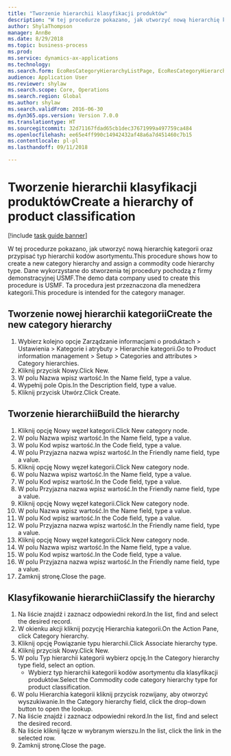 ```yaml
--- 
title: "Tworzenie hierarchii klasyfikacji produktów"
description: "W tej procedurze pokazano, jak utworzyć nową hierarchię kategorii oraz przypisać typ hierarchii kodów asortymentu."
author: ShylaThompson
manager: AnnBe
ms.date: 8/29/2018
ms.topic: business-process
ms.prod: 
ms.service: dynamics-ax-applications
ms.technology: 
ms.search.form: EcoResCategoryHierarchyListPage, EcoResCategoryHierarchyCreate, EcoResCategory, EcoResCategoryHierarchyRole
audience: Application User
ms.reviewer: shylaw
ms.search.scope: Core, Operations
ms.search.region: Global
ms.author: shylaw
ms.search.validFrom: 2016-06-30
ms.dyn365.ops.version: Version 7.0.0
ms.translationtype: HT
ms.sourcegitcommit: 32d71167fdad65cb1dec37671999a497759ca484
ms.openlocfilehash: ee65e4ff990c14942432af48a6a7d451460c7b15
ms.contentlocale: pl-pl
ms.lasthandoff: 09/11/2018

---
```

# <a name="create-a-hierarchy-of-product-classification"></a><span data-ttu-id="9f012-103">Tworzenie hierarchii klasyfikacji produktów</span><span class="sxs-lookup"><span data-stu-id="9f012-103">Create a hierarchy of product classification</span></span>

[!include [task guide banner](../../includes/task-guide-banner.md)]

<span data-ttu-id="9f012-104">W tej procedurze pokazano, jak utworzyć nową hierarchię kategorii oraz przypisać typ hierarchii kodów asortymentu.</span><span class="sxs-lookup"><span data-stu-id="9f012-104">This procedure shows how to create a new category hierarchy and assign a commodity code hierarchy type.</span></span> <span data-ttu-id="9f012-105">Dane wykorzystane do stworzenia tej procedury pochodzą z firmy demonstracyjnej USMF.</span><span class="sxs-lookup"><span data-stu-id="9f012-105">The demo data company used to create this procedure is USMF.</span></span> <span data-ttu-id="9f012-106">Ta procedura jest przeznaczona dla menedżera kategorii.</span><span class="sxs-lookup"><span data-stu-id="9f012-106">This procedure is intended for the category manager.</span></span>


## <a name="create-the-new-category-hierarchy"></a><span data-ttu-id="9f012-107">Tworzenie nowej hierarchii kategorii</span><span class="sxs-lookup"><span data-stu-id="9f012-107">Create the new category hierarchy</span></span>
1. <span data-ttu-id="9f012-108">Wybierz kolejno opcje Zarządzanie informacjami o produktach > Ustawienia > Kategorie i atrybuty > Hierarchie kategorii.</span><span class="sxs-lookup"><span data-stu-id="9f012-108">Go to Product information management > Setup > Categories and attributes > Category hierarchies.</span></span>
2. <span data-ttu-id="9f012-109">Kliknij przycisk Nowy.</span><span class="sxs-lookup"><span data-stu-id="9f012-109">Click New.</span></span>
3. <span data-ttu-id="9f012-110">W polu Nazwa wpisz wartość.</span><span class="sxs-lookup"><span data-stu-id="9f012-110">In the Name field, type a value.</span></span>
4. <span data-ttu-id="9f012-111">Wypełnij pole Opis.</span><span class="sxs-lookup"><span data-stu-id="9f012-111">In the Description field, type a value.</span></span>
5. <span data-ttu-id="9f012-112">Kliknij przycisk Utwórz.</span><span class="sxs-lookup"><span data-stu-id="9f012-112">Click Create.</span></span>

## <a name="build-the-hierarchy"></a><span data-ttu-id="9f012-113">Tworzenie hierarchii</span><span class="sxs-lookup"><span data-stu-id="9f012-113">Build the hierarchy</span></span>
1. <span data-ttu-id="9f012-114">Kliknij opcję Nowy węzeł kategorii.</span><span class="sxs-lookup"><span data-stu-id="9f012-114">Click New category node.</span></span>
2. <span data-ttu-id="9f012-115">W polu Nazwa wpisz wartość.</span><span class="sxs-lookup"><span data-stu-id="9f012-115">In the Name field, type a value.</span></span>
3. <span data-ttu-id="9f012-116">W polu Kod wpisz wartość.</span><span class="sxs-lookup"><span data-stu-id="9f012-116">In the Code field, type a value.</span></span>
4. <span data-ttu-id="9f012-117">W polu Przyjazna nazwa wpisz wartość.</span><span class="sxs-lookup"><span data-stu-id="9f012-117">In the Friendly name field, type a value.</span></span>
5. <span data-ttu-id="9f012-118">Kliknij opcję Nowy węzeł kategorii.</span><span class="sxs-lookup"><span data-stu-id="9f012-118">Click New category node.</span></span>
6. <span data-ttu-id="9f012-119">W polu Nazwa wpisz wartość.</span><span class="sxs-lookup"><span data-stu-id="9f012-119">In the Name field, type a value.</span></span>
7. <span data-ttu-id="9f012-120">W polu Kod wpisz wartość.</span><span class="sxs-lookup"><span data-stu-id="9f012-120">In the Code field, type a value.</span></span>
8. <span data-ttu-id="9f012-121">W polu Przyjazna nazwa wpisz wartość.</span><span class="sxs-lookup"><span data-stu-id="9f012-121">In the Friendly name field, type a value.</span></span>
9. <span data-ttu-id="9f012-122">Kliknij opcję Nowy węzeł kategorii.</span><span class="sxs-lookup"><span data-stu-id="9f012-122">Click New category node.</span></span>
10. <span data-ttu-id="9f012-123">W polu Nazwa wpisz wartość.</span><span class="sxs-lookup"><span data-stu-id="9f012-123">In the Name field, type a value.</span></span>
11. <span data-ttu-id="9f012-124">W polu Kod wpisz wartość.</span><span class="sxs-lookup"><span data-stu-id="9f012-124">In the Code field, type a value.</span></span>
12. <span data-ttu-id="9f012-125">W polu Przyjazna nazwa wpisz wartość.</span><span class="sxs-lookup"><span data-stu-id="9f012-125">In the Friendly name field, type a value.</span></span>
13. <span data-ttu-id="9f012-126">Kliknij opcję Nowy węzeł kategorii.</span><span class="sxs-lookup"><span data-stu-id="9f012-126">Click New category node.</span></span>
14. <span data-ttu-id="9f012-127">W polu Nazwa wpisz wartość.</span><span class="sxs-lookup"><span data-stu-id="9f012-127">In the Name field, type a value.</span></span>
15. <span data-ttu-id="9f012-128">W polu Kod wpisz wartość.</span><span class="sxs-lookup"><span data-stu-id="9f012-128">In the Code field, type a value.</span></span>
16. <span data-ttu-id="9f012-129">W polu Przyjazna nazwa wpisz wartość.</span><span class="sxs-lookup"><span data-stu-id="9f012-129">In the Friendly name field, type a value.</span></span>
17. <span data-ttu-id="9f012-130">Zamknij stronę.</span><span class="sxs-lookup"><span data-stu-id="9f012-130">Close the page.</span></span>

## <a name="classify-the-hierarchy"></a><span data-ttu-id="9f012-131">Klasyfikowanie hierarchii</span><span class="sxs-lookup"><span data-stu-id="9f012-131">Classify the hierarchy</span></span>
1. <span data-ttu-id="9f012-132">Na liście znajdź i zaznacz odpowiedni rekord.</span><span class="sxs-lookup"><span data-stu-id="9f012-132">In the list, find and select the desired record.</span></span>
2. <span data-ttu-id="9f012-133">W okienku akcji kliknij pozycję Hierarchia kategorii.</span><span class="sxs-lookup"><span data-stu-id="9f012-133">On the Action Pane, click Category hierarchy.</span></span>
3. <span data-ttu-id="9f012-134">Kliknij opcję Powiązanie typu hierarchii.</span><span class="sxs-lookup"><span data-stu-id="9f012-134">Click Associate hierarchy type.</span></span>
4. <span data-ttu-id="9f012-135">Kliknij przycisk Nowy.</span><span class="sxs-lookup"><span data-stu-id="9f012-135">Click New.</span></span>
5. <span data-ttu-id="9f012-136">W polu Typ hierarchii kategorii wybierz opcję.</span><span class="sxs-lookup"><span data-stu-id="9f012-136">In the Category hierarchy type field, select an option.</span></span>
    * <span data-ttu-id="9f012-137">Wybierz typ hierarchii kategorii kodów asortymentu dla klasyfikacji produktów.</span><span class="sxs-lookup"><span data-stu-id="9f012-137">Select the Commodity code category hierarchy type for product classification.</span></span>  
6. <span data-ttu-id="9f012-138">W polu Hierarchia kategorii kliknij przycisk rozwijany, aby otworzyć wyszukiwanie.</span><span class="sxs-lookup"><span data-stu-id="9f012-138">In the Category hierarchy field, click the drop-down button to open the lookup.</span></span>
7. <span data-ttu-id="9f012-139">Na liście znajdź i zaznacz odpowiedni rekord.</span><span class="sxs-lookup"><span data-stu-id="9f012-139">In the list, find and select the desired record.</span></span>
8. <span data-ttu-id="9f012-140">Na liście kliknij łącze w wybranym wierszu.</span><span class="sxs-lookup"><span data-stu-id="9f012-140">In the list, click the link in the selected row.</span></span>
9. <span data-ttu-id="9f012-141">Zamknij stronę.</span><span class="sxs-lookup"><span data-stu-id="9f012-141">Close the page.</span></span>


